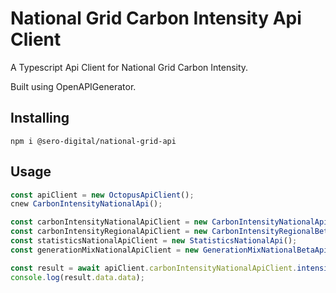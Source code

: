 # National Grid Carbon Intensity Api Client

A Typescript Api Client for National Grid Carbon Intensity.

Built using OpenAPIGenerator.

## Installing

`npm i @sero-digital/national-grid-api`

## Usage

```typescript
const apiClient = new OctopusApiClient();
cnew CarbonIntensityNationalApi();

const carbonIntensityNationalApiClient = new CarbonIntensityNationalApi();
const carbonIntensityRegionalApiClient = new CarbonIntensityRegionalBetaApi();
const statisticsNationalApiClient = new StatisticsNationalApi();
const generationMixNationalApiClient = new GenerationMixNationalBetaApi();

const result = await apiClient.carbonIntensityNationalApiClient.intensityGet();
console.log(result.data.data);
```

